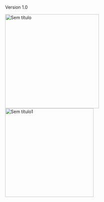 Version 1.0

<img width="301" alt="Sem título" src="https://user-images.githubusercontent.com/49589069/61570797-66863100-aa65-11e9-8f1f-583fbb9d888d.png">
<img width="284" alt="Sem título1" src="https://user-images.githubusercontent.com/49589069/61570798-66863100-aa65-11e9-9b94-7ae89bdca790.png">
